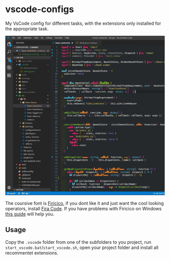 # vscode-configs
My VsCode config for different tasks, with the extensions only installed for the appropriate task.


<img src="./screenshots/screenshot.jpg">

The coursive font is [Firicico](https://github.com/kosimst/Firicico), if you dont like it and just want the cool looking operators, install [Fira Code](https://github.com/tonsky/FiraCode).
If you have problems with Firicico on Windows [this guide](https://github.com/kosimst/Firicico/issues/19) will help you.

## Usage

Copy the `.vscode` folder from one of the subfolders to you project, run `start_vscode.bat`/`start_vscode.sh`, open your project folder and install all recommentet extensions.


